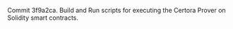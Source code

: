 Commit 3f9a2ca.                    Build and Run scripts for executing the Certora Prover on Solidity smart contracts.
